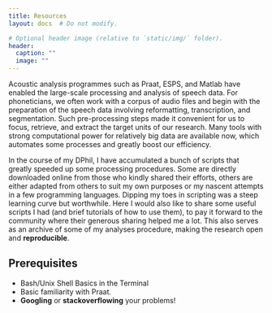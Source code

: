 ```yaml
---
title: Resources
layout: docs  # Do not modify.

# Optional header image (relative to `static/img/` folder).
header:
  caption: ""
  image: ""
---
```


Acoustic analysis programmes such as Praat, ESPS, and Matlab have enabled the large-scale processing and analysis of speech data. For phoneticians, we often work with a corpus of audio files and begin with the preparation of the speech data involving reformatting, transcription, and segmentation. Such pre-processing steps made it convenient for us to focus, retrieve, and extract the target units of our research. Many tools with strong computational power for relatively big data are available now, which automates some processes and greatly boost our efficiency.

In the course of my DPhil, I have accumulated a bunch of scripts that greatly speeded up some processing procedures. Some are directly downloaded online from those who kindly shared their efforts, others are either adapted from others to suit my own purposes or my nascent attempts in a few programming languages. Dipping my toes in scripting was a steep learning curve but worthwhile. Here I would also like to share some useful scripts I had (and brief tutorials of how to use them), to pay it forward to the community where their generous sharing helped me a lot. This also serves as an archive of some of my analyses procedure, making the research open and **reproducible**.

## Prerequisites
* Bash/Unix Shell Basics in the Terminal
* Basic familiarity with Praat.
* **Googling** or **stackoverflowing** your problems!
